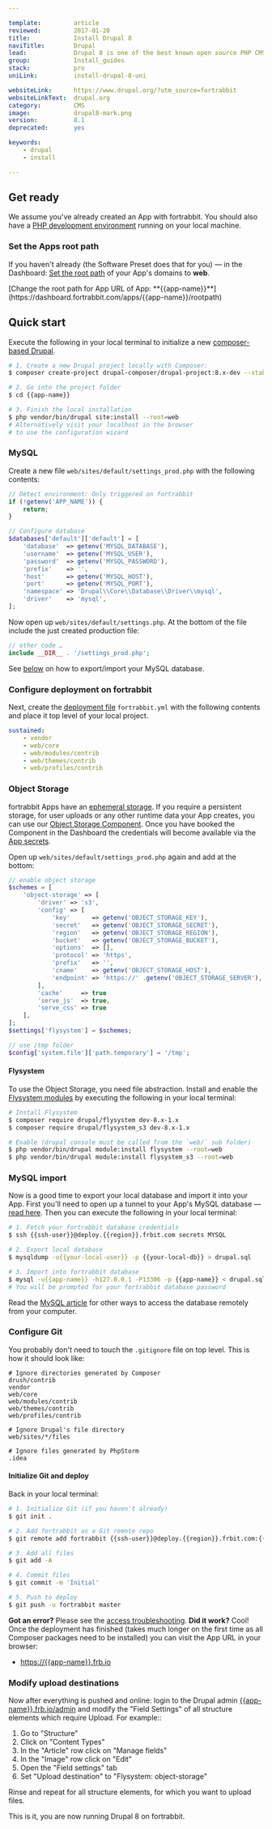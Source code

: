 ```yaml
---

template:         article
reviewed:         2017-01-20
title:            Install Drupal 8
naviTitle:        Drupal
lead:             Drupal 8 is one of the best known open source PHP CMS. Learn here how to use it with fortrabbit.
group:            Install_guides
stack:            pro
uniLink:          install-drupal-8-uni

websiteLink:      https://www.drupal.org/?utm_source=fortrabbit
websiteLinkText:  drupal.org
category:         CMS
image:            drupal8-mark.png
version:          8.1
deprecated:       yes

keywords:
    - drupal
    - install

---
```


## Get ready

We assume you've already created an App with fortrabbit. You should also have a [PHP development environment](/local-development) running on your local machine.


### Set the Apps root path

If you haven't already (the Software Preset does that for you) — in the Dashboard: [Set the root path](/app#toc-root-path) of your App's domains to **web**.

<div markdown="1" data-user="known">
[Change the root path for App URL of App: **{{app-name}}**](https://dashboard.fortrabbit.com/apps/{{app-name}}/rootpath)
</div>


## Quick start

Execute the following in your local terminal to initialize a new [composer-based Drupal](https://github.com/drupal-composer/drupal-project).

```bash
# 1. Create a new Drupal project locally with Composer:
$ composer create-project drupal-composer/drupal-project:8.x-dev --stability dev --no-interaction {{app-name}}

# 2. Go into the project folder
$ cd {{app-name}}

# 3. Finish the local installation
$ php vendor/bin/drupal site:install --root=web
# Alternatively visit your localhost in the browser
# to use the configuration wizard
```

### MySQL

Create a new file `web/sites/default/settings_prod.php` with the following contents:

```php
// Detect environment: Only triggered on fortrabbit
if (!getenv('APP_NAME')) {
    return;
}

// Configure database
$databases['default']['default'] = [
    'database'  => getenv('MYSQL_DATABASE'),
    'username'  => getenv('MYSQL_USER'),
    'password'  => getenv('MYSQL_PASSWORD'),
    'prefix'    => '',
    'host'      => getenv('MYSQL_HOST'),
    'port'      => getenv('MYSQL_PORT'),
    'namespace' => 'Drupal\\Core\\Database\\Driver\\mysql',
    'driver'    => 'mysql',
];
```

Now open up `web/sites/default/settings.php`. At the bottom of the file include the just created production file:

```php
// other code …
include __DIR__ . '/settings_prod.php';
```

See [below](#toc-mysql-import) on how to export/import your MySQL database.


### Configure deployment on fortrabbit

Next, create the [deployment file](/deployment-file-v2) `fortrabbit.yml` with the following contents and place it top level of your local project.

```yaml
sustained:
    - vendor
    - web/core
    - web/modules/contrib
    - web/themes/contrib
    - web/profiles/contrib
```


### Object Storage

fortrabbit Apps have an [ephemeral storage](/quirks#toc-ephemeral-storage). If you require a persistent storage, for user uploads or any other runtime data your App creates, you can use our [Object Storage Component](/object-storage). Once you have booked the Component in the Dashboard the credentials will become available via the [App secrets](/secrets).

Open up `web/sites/default/settings_prod.php` again and add at the bottom:

``` php
// enable object storage
$schemes = [
    'object-storage' => [
        'driver' => 's3',
        'config' => [
            'key'      => getenv('OBJECT_STORAGE_KEY'),
            'secret'   => getenv('OBJECT_STORAGE_SECRET'),
            'region'   => getenv('OBJECT_STORAGE_REGION'),
            'bucket'   => getenv('OBJECT_STORAGE_BUCKET'),
            'options'  => [],
            'protocol' => 'https',
            'prefix'   => '',
            'cname'    => getenv('OBJECT_STORAGE_HOST'),
            'endpoint' => 'https://' .getenv('OBJECT_STORAGE_SERVER'),
        ],
        'cache'     => true
        'serve_js'  => true,
        'serve_css' => true
    ],
];
$settings['flysystem'] = $schemes;

// use /tmp folder
$config['system.file']['path.temporary'] = '/tmp';
```

#### Flysystem

To use the Object Storage, you need file abstraction. Install and enable the [Flysystem modules](https://www.drupal.org/project/flysystem) by executing the following in your local terminal:

```bash
# Install Flysystem
$ composer require drupal/flysystem dev-8.x-1.x
$ composer require drupal/flysystem_s3 dev-8.x-1.x

# Enable (drupal console must be called from the `web/` sub folder)
$ php vendor/bin/drupal module:install flysystem --root=web
$ php vendor/bin/drupal module:install flysystem_s3 --root=web
```


### MySQL import

Now is a good time to export your local database and import it into your App. First you'll need to open up a tunnel to your App's MySQL database — [read here](/mysql#toc-mysql-via-terminal). Then you can execute the following in your local terminal:

```bash
# 1. Fetch your fortrabbit database credentials
$ ssh {{ssh-user}}@deploy.{{region}}.frbit.com secrets MYSQL

# 2. Export local database
$ mysqldump -u{{your-local-user}} -p {{your-local-db}} > drupal.sql

# 3. Import into fortrabbit database
$ mysql -u{{app-name}} -h127.0.0.1 -P13306 -p {{app-name}} < drupal.sql
# You will be prompted for your fortrabbit database password
```

Read the [MySQL article](mysql#toc-access-mysql-from-local) for other ways to access the database remotely from your computer.


### Configure Git

You probably don't need to touch the `.gitignore` file on top level. This is how it should look like:

```nohighlight
# Ignore directories generated by Composer
drush/contrib
vendor
web/core
web/modules/contrib
web/themes/contrib
web/profiles/contrib

# Ignore Drupal's file directory
web/sites/*/files

# Ignore files generated by PhpStorm
.idea
```

#### Initialize Git and deploy

Back in your local terminal:

```bash
# 1. Initialize Git (if you haven't already)
$ git init .

# 2. Add fortrabbit as a Git remote repo
$ git remote add fortrabbit {{ssh-user}}@deploy.{{region}}.frbit.com:{{app-name}}.git

# 3. Add all files
$ git add -A

# 4. Commit files
$ git commit -m 'Initial'

# 5. Push to deploy
$ git push -u fortrabbit master
```

**Got an error?** Please see the [access troubleshooting](/access-methods#toc-troubleshooting). **Did it work?** Cool! Once the deployment has finished (takes much longer on the first time as all Composer packages need to be installed) you can visit the App URL in your browser:

* [https://{{app-name}}.frb.io](https://{{app-name}}.frb.io)


### Modify upload destinations

Now after everything is pushed and online: login to the Drupal admin [{{app-name}}.frb.io/admin](https://{{app-name}}.frb.io/admin) and modify the "Field Settings" of all structure elements which require Upload. For example::

1. Go to "Structure"
2. Click on "Content Types"
3. In the "Article" row click on "Manage fields"
4. In the "Image" row click on "Edit"
5. Open the "Field settings" tab
6. Set "Upload destination" to "Flysystem: object-storage"

Rinse and repeat for all structure elements, for which you want to upload files.

This is it, you are now running Drupal 8 on fortrabbit.
